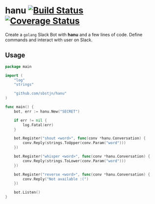 # hanu [![Build Status](https://travis-ci.org/sbstjn/hanu.svg?branch=master)](https://travis-ci.org/sbstjn/hanu) [![Coverage Status](https://coveralls.io/repos/github/sbstjn/hanu/badge.svg)](https://coveralls.io/github/sbstjn/hanu)

Create a `golang` Slack Bot with **hanu** and a few lines of code. Define commands and interact with user on Slack.

## Usage

```go
package main

import (
	"log"
	"strings"

	"github.com/sbstjn/hanu"
)

func main() {
	bot, err := hanu.New("SECRET")

	if err != nil {
		log.Fatal(err)
	}

	bot.Register("shout <word>", func(conv *hanu.Conversation) {
		conv.Reply(strings.ToUpper(conv.Param("word")))
	})

	bot.Register("whisper <word>", func(conv *hanu.Conversation) {
		conv.Reply(strings.ToLower(conv.Param("word")))
	})

	bot.Register("reverse <word>", func(conv *hanu.Conversation) {
		conv.Reply("Not available :(")
	})

	bot.Listen()
}
```
